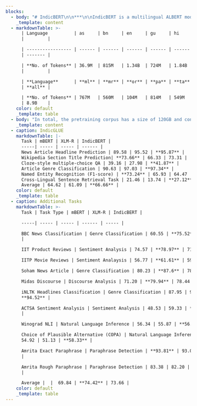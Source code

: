 ```yaml
---
blocks:
  - body: "# IndicBERT\n\n***\n\nIndicBERT is a multilingual ALBERT model trained on large-scale corpora, covering 12 major Indian languages: Assamese, Bengali, English, Gujarati, Hindi, Kannada, Malayalam, Marathi, Oriya, Punjabi, Tamil, Telugu. IndicBERT has much less parameters than other public models like mBERT and XLM-R while it still manages to give state of the art performance on several tasks.\n\n### Download Model\n\nThe model can be downloaded\_[here](https://storage.googleapis.com/ai4bharat-public-indic-nlp-corpora/models/indic-bert-v1.tar.gz). Both tf checkpoints and pytorch binaries are included in the archive. Alternatively, you can also download it from\_[Huggingface](https://huggingface.co/ai4bharat/indic-bert).\n\n### Usage\n\nThe easiest way to use Indic BERT is through the Huggingface transformers library. It can be simply loaded like this:\n\n```\nfrom transformers import AutoModel, AutoTokenizer\n\ntokenizer = AutoTokenizer.from_pretrained('ai4bharat/indic-bert')\nmodel = AutoModel.from_pretrained('ai4bharat/indic-bert')\n\n```\n\n### Tutorials\n\nIf you want to quickly try experimenting with IndicBERT, we suggest checking out our tutorials and other fine-tuning notebooks that run on Google Colab:\n\n*   General Finetuning\_\n\n### Pretraining Details\n\nIndicBERT is pre-trained with IndicNLP corpus which covers 12 Indian languages (including English) The amount of pretraining data for each language is listed below:\n"
    _template: content
  - markdownTable: >-
      | Language          | as     | bn     | en     | gu     | hi     | kn    
      |         |

      | ----------------- | ------ | ------ | ------ | ------ | ------ | ------
      | ------- |

      | **No. of Tokens** | 36.9M  | 815M   | 1.34B  | 724M   | 1.84B  | 712M  
      |         |

      | **Language**      | **ml** | **mr** | **or** | **pa** | **ta** | **te**
      | **all** |

      | **No. of Tokens** | 767M   | 560M   | 104M   | 814M   | 549M   | 671M  
      | 8.9B    |
    color: default
    _template: table
  - body: "In total, the pretraining corpus has a size of 120GB and contains 8.9B tokens.\n\n### Evaluation\n\nWe evaluate IndicBERT model on a set of tasks as described in the\_[IndicGLUE page](https://indicnlp.ai4bharat.org/indic-glue). Here are the results that we obtain:\n\n#### IndicGLUE\n\nTaskmBERTXLM-RIndicBERTNews Article Headline Prediction89.5895.52**95.87**Wikipedia Section Title Prediction**73.66**66.3373.31Cloze-style multiple-choice QA39.1627.98**41.87**Article Genre Classification90.6397.03**97.34**Named Entity Recognition (F1-score)**73.24**65.9364.47Cross-Lingual Sentence Retrieval Task21.4613.74**27.12**Average64.6261.09**66.66**\n\n#### Additional Tasks\n\nTaskTask TypemBERTXLM-RIndicBERTBBC News ClassificationGenre Classification60.55**75.52**74.60IIT Product ReviewsSentiment Analysis74.57**78.97**71.32IITP Movie ReviewsSentiment Analaysis56.77**61.61**59.03Soham News ArticleGenre Classification80.23**87.6**78.45Midas DiscourseDiscourse Analysis71.20**79.94**78.44iNLTK Headlines ClassificationGenre Classification87.9593.38**94.52**ACTSA Sentiment AnalysisSentiment Analysis48.5359.33**61.18**Winograd NLINatural Language Inference56.3455.87**56.34**Choice of Plausible Alternative (COPA)Natural Language Inference54.9251.13**58.33**Amrita Exact ParaphraseParaphrase Detection**93.81**93.0293.75Amrita Rough ParaphraseParaphrase Detection83.3882.20**84.33**Average69.84**74.42**73.66\n\n\\* Note: all models have been restricted to a max\\_seq\\_length of 128.\n\n### Citing\n\nIf you are using any of the resources, please cite the following\_[paper](https://aclanthology.org/2020.findings-emnlp.445):\n\n```\n@inproceedings{kakwani2020indicnlpsuite,\n    title={{IndicNLPSuite: Monolingual Corpora, Evaluation Benchmarks and Pre-trained Multilingual Language Models for Indian Languages}},\n    author={Divyanshu Kakwani and Anoop Kunchukuttan and Satish Golla and Gokul N.C. and Avik Bhattacharyya and Mitesh M. Khapra and Pratyush Kumar},\n    year={2020},\n    booktitle={Findings of EMNLP},\n}\n\n```\n\n### License\n\nThe IndicBERT\_[code](https://github.com/AI4Bharat/indic-bert)\_(and\_[model](https://huggingface.co/ai4bharat/indic-bert)) are released under the MIT License.\n"
    _template: content
  - caption: IndicGLUE
    markdownTable: |-
      Task | mBERT | XLM-R | IndicBERT |
      -----| ----- | ----- | ------ |
      News Article Headline Prediction | 89.58 | 95.52 | **95.87** |
      Wikipedia Section Title Prediction| **73.66** | 66.33 | 73.31 |
      Cloze-style multiple-choice QA | 39.16 | 27.98 | **41.87** |
      Article Genre Classification | 90.63 | 97.03 | **97.34** |
      Named Entity Recognition (F1-score) | **73.24** | 65.93 | 64.47 | 
      Cross-Lingual Sentence Retrieval Task | 21.46 | 13.74 | **27.12** |
      Average | 64.62 | 61.09 | **66.66** |
    color: default
    _template: table
  - caption: Additional Tasks
    markdownTable: >-
      Task | Task Type | mBERT | XLM-R | IndicBERT |

      -----| ----- | ----- | ------ | ----- |

      BBC News Classification | Genre Classification | 60.55 | **75.52** | 74.60
      |

      IIT Product Reviews | Sentiment Analysis | 74.57 | **78.97** | 71.32 |

      IITP Movie Reviews | Sentiment Analaysis | 56.77 | **61.61** | 59.03 |

      Soham News Article | Genre Classification | 80.23 | **87.6** | 78.45 |

      Midas Discourse | Discourse Analysis | 71.20 | **79.94** | 78.44 |

      iNLTK Headlines Classification | Genre Classification | 87.95 | 93.38 |
      **94.52** |

      ACTSA Sentiment Analysis | Sentiment Analysis | 48.53 | 59.33 | **61.18**
      |

      Winograd NLI | Natural Language Inference | 56.34 | 55.87 | **56.34** |

      Choice of Plausible Alternative (COPA) | Natural Language Inference |
      54.92 | 51.13 | **58.33** |

      Amrita Exact Paraphrase | Paraphrase Detection | **93.81** | 93.02 | 93.75
      |

      Amrita Rough Paraphrase | Paraphrase Detection | 83.38 | 82.20 | **84.33**
      |

      Average |  |  69.84 | **74.42** | 73.66 |
    color: default
    _template: table
---
```


